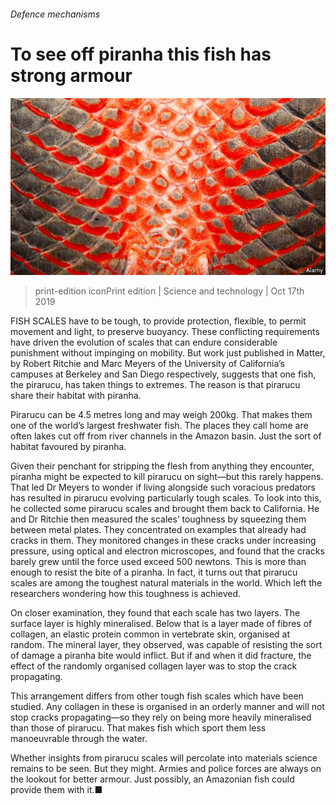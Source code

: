###### Defence mechanisms

# To see off piranha this fish has strong armour 

![image](images/20191019_stp501.jpg) 

> print-edition iconPrint edition | Science and technology | Oct 17th 2019 

FISH SCALES have to be tough, to provide protection, flexible, to permit movement and light, to preserve buoyancy. These conflicting requirements have driven the evolution of scales that can endure considerable punishment without impinging on mobility. But work just published in Matter, by Robert Ritchie and Marc Meyers of the University of California’s campuses at Berkeley and San Diego respectively, suggests that one fish, the pirarucu, has taken things to extremes. The reason is that pirarucu share their habitat with piranha. 

Pirarucu can be 4.5 metres long and may weigh 200kg. That makes them one of the world’s largest freshwater fish. The places they call home are often lakes cut off from river channels in the Amazon basin. Just the sort of habitat favoured by piranha. 

Given their penchant for stripping the flesh from anything they encounter, piranha might be expected to kill pirarucu on sight—but this rarely happens. That led Dr Meyers to wonder if living alongside such voracious predators has resulted in pirarucu evolving particularly tough scales. To look into this, he collected some pirarucu scales and brought them back to California. He and Dr Ritchie then measured the scales’ toughness by squeezing them between metal plates. They concentrated on examples that already had cracks in them. They monitored changes in these cracks under increasing pressure, using optical and electron microscopes, and found that the cracks barely grew until the force used exceed 500 newtons. This is more than enough to resist the bite of a piranha. In fact, it turns out that pirarucu scales are among the toughest natural materials in the world. Which left the researchers wondering how this toughness is achieved. 

On closer examination, they found that each scale has two layers. The surface layer is highly mineralised. Below that is a layer made of fibres of collagen, an elastic protein common in vertebrate skin, organised at random. The mineral layer, they observed, was capable of resisting the sort of damage a piranha bite would inflict. But if and when it did fracture, the effect of the randomly organised collagen layer was to stop the crack propagating. 

This arrangement differs from other tough fish scales which have been studied. Any collagen in these is organised in an orderly manner and will not stop cracks propagating—so they rely on being more heavily mineralised than those of pirarucu. That makes fish which sport them less manoeuvrable through the water. 

Whether insights from pirarucu scales will percolate into materials science remains to be seen. But they might. Armies and police forces are always on the lookout for better armour. Just possibly, an Amazonian fish could provide them with it.■ 

